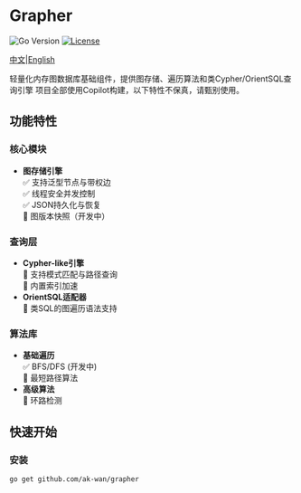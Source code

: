 # Grapher

![Go Version](https://img.shields.io/badge/go-%3E%3D1.18-blue)
[![License](https://img.shields.io/badge/license-MIT-green)](LICENSE)

[中文](README_zh.md)|[English](README.md)

轻量化内存图数据库基础组件，提供图存储、遍历算法和类Cypher/OrientSQL查询引擎
项目全部使用Copilot构建，以下特性不保真，请甄别使用。

## 功能特性

### 核心模块
- **图存储引擎**  
  ✅ 支持泛型节点与带权边  
  ✅ 线程安全并发控制  
  ✅ JSON持久化与恢复  
  🚧 图版本快照（开发中）

### 查询层
- **Cypher-like引擎**  
  🚧 支持模式匹配与路径查询  
  🚧 内置索引加速
- **OrientSQL适配器**  
  🚧 类SQL的图遍历语法支持

### 算法库
- **基础遍历**  
  ✅ BFS/DFS (开发中)  
  🚧 最短路径算法
- **高级算法**  
  🚧 环路检测

## 快速开始

### 安装
```bash
go get github.com/ak-wan/grapher

